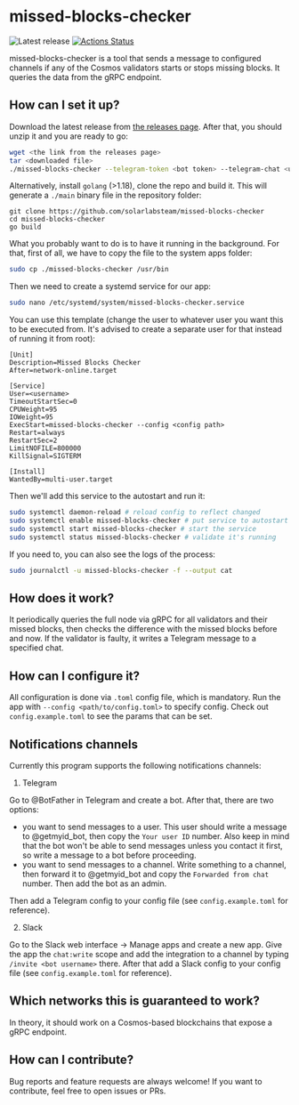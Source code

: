 # missed-blocks-checker

![Latest release](https://img.shields.io/github/v/release/solarlabsteam/missed-blocks-checker)
[![Actions Status](https://github.com/solarlabsteam/missed-blocks-checker/workflows/test/badge.svg)](https://github.com/solarlabsteam/missed-blocks-checker/actions)

missed-blocks-checker is a tool that sends a message to configured channels if any of the Cosmos validators starts or stops missing blocks. It queries the data from the gRPC endpoint.

## How can I set it up?

Download the latest release from [the releases page](https://github.com/solarlabsteam/missed-blocks-checker/releases/). After that, you should unzip it and you are ready to go:

```sh
wget <the link from the releases page>
tar <downloaded file>
./missed-blocks-checker --telegram-token <bot token> --telegram-chat <user or chat ID from the previous step>
```

Alternatively, install `golang` (>1.18), clone the repo and build it. This will generate a `./main` binary file in the repository folder:
```
git clone https://github.com/solarlabsteam/missed-blocks-checker
cd missed-blocks-checker
go build
```

What you probably want to do is to have it running in the background. For that, first of all, we have to copy the file to the system apps folder:

```sh
sudo cp ./missed-blocks-checker /usr/bin
```

Then we need to create a systemd service for our app:

```sh
sudo nano /etc/systemd/system/missed-blocks-checker.service
```

You can use this template (change the user to whatever user you want this to be executed from. It's advised to create a separate user for that instead of running it from root):

```
[Unit]
Description=Missed Blocks Checker
After=network-online.target

[Service]
User=<username>
TimeoutStartSec=0
CPUWeight=95
IOWeight=95
ExecStart=missed-blocks-checker --config <config path>
Restart=always
RestartSec=2
LimitNOFILE=800000
KillSignal=SIGTERM

[Install]
WantedBy=multi-user.target
```

Then we'll add this service to the autostart and run it:

```sh
sudo systemctl daemon-reload # reload config to reflect changed
sudo systemctl enable missed-blocks-checker # put service to autostart
sudo systemctl start missed-blocks-checker # start the service
sudo systemctl status missed-blocks-checker # validate it's running
```

If you need to, you can also see the logs of the process:

```sh
sudo journalctl -u missed-blocks-checker -f --output cat
```

## How does it work?

It periodically queries the full node via gRPC for all validators and their missed blocks, then checks the difference with the missed blocks before and now. If the validator is faulty, it writes a Telegram message to a specified chat.

## How can I configure it?

All configuration is done via `.toml` config file, which is mandatory. Run the app with `--config <path/to/config.toml>` to specify config. Check out `config.example.toml` to see the params that can be set.

## Notifications channels

Currently this program supports the following notifications channels:
1) Telegram

Go to @BotFather in Telegram and create a bot. After that, there are two options:
- you want to send messages to a user. This user should write a message to @getmyid_bot, then copy the `Your user ID` number. Also keep in mind that the bot won't be able to send messages unless you contact it first, so write a message to a bot before proceeding.
- you want to send messages to a channel. Write something to a channel, then forward it to @getmyid_bot and copy the `Forwarded from chat` number. Then add the bot as an admin.


Then add a Telegram config to your config file (see `config.example.toml` for reference).

2) Slack

Go to the Slack web interface -> Manage apps and create a new app.
Give the app the `chat:write` scope and add the integration to a channel by typing `/invite <bot username>` there.
After that add a Slack config to your config file (see `config.example.toml` for reference).


## Which networks this is guaranteed to work?

In theory, it should work on a Cosmos-based blockchains that expose a gRPC endpoint.

## How can I contribute?

Bug reports and feature requests are always welcome! If you want to contribute, feel free to open issues or PRs.
